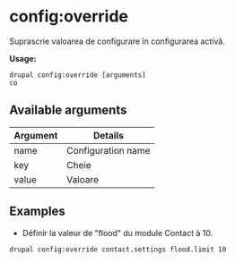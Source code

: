 # config:override
Suprascrie valoarea de configurare în configurarea activă.

**Usage:**
```
drupal config:override [arguments]
co
```

## Available arguments
Argument | Details
---------|-------------
name | Configuration name
key | Cheie
value | Valoare

## Examples
* Définir la valeur de "flood" du module Contact à 10.
```
drupal config:override contact.settings flood.limit 10
```
